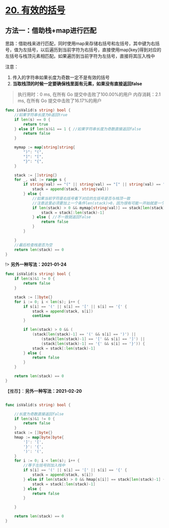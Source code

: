 # [20. 有效的括号](https://leetcode-cn.com/problems/valid-parentheses/)

## 方法一：借助栈+map进行匹配

思路：借助栈来进行匹配，同时使用map来存储右括号和左括号，其中键为右括号，值为左括号，以后遍历到当前字符为右括号，直接使用map[key]得到对应的左括号与栈顶元素相匹配。如果遍历到当前字符为左括号，直接将其压入栈中

注意：

1. 传入的字符串如果长度为奇数一定不是有效的括号
2. **当取栈顶的时候一定要确保栈里面有元素，如果没有直接返回false**


> 执行用时：0 ms, 在所有 Go 提交中击败了100.00%的用户
> 		内存消耗：2.1 ms, 在所有 Go 提交中击败了16.17%的用户



```go
func isValid(s string) bool {
	//如果字符串长度为0返回true
	if len(s) == 0 {
		return true
	} else if len(s)&1 == 1 { //如果字符串长度为奇数直接返回false
		return false
	}

	mymap := map[string]string{
		")": "(",
		"]": "[",
		"}": "{",
	}

	stack := []string{}
	for _, val := range s {
		if string(val) == "(" || string(val) == "[" || string(val) == "{" {
			stack = append(stack, string(val))
		} else {
			//如果当前字符是右括号看下对应的左括号是否与栈顶一致
			//注意这里必须要加上一个条件len(stack)>0，因为很有可能一开始就是一个右括号
			if len(stack) > 0 && mymap[string(val)] == stack[len(stack)-1] { //如果一致就弹出栈顶
				stack = stack[:len(stack)-1]
			} else { //不一致就返回false
				return false
			}
		}

	}
	//最后检查栈是否为空
	return len(stack) == 0
}

```

!> **另外一种写法：2021-01-24**
```go
func isValid(s string) bool {
	if len(s)&1 != 0 {
		return false
	}

	stack := []byte{}
	for i := 0; i < len(s); i++ {
		if s[i] == '(' || s[i] == '[' || s[i] == '{' {
			stack = append(stack, s[i])
			continue
		}

		if len(stack) > 0 && (
			(stack[len(stack)-1] == '(' && s[i] == ')') ||
				(stack[len(stack)-1] == '[' && s[i] == ']') ||
				(stack[len(stack)-1] == '{' && s[i] == '}')) {
			stack = stack[:len(stack)-1]
		} else {
			return false
		}
	}

	return len(stack) == 0
}
```

【推荐】：**另外一种写法：2021-02-20**

```go

func isValid(s string) bool {

	//长度为奇数直接返回false
	if len(s)&1 != 0 {
		return false
	}
	stack := []byte{}
	hmap := map[byte]byte{
		']': '[',
		'}': '{',
		')': '(',
	}
	for i := 0; i < len(s); i++ {
		//等于左括号则加入栈中
		if s[i] == '(' || s[i] == '[' || s[i] == '{' {
			stack = append(stack, s[i])
		} else if len(stack) > 0 && hmap[s[i]] == stack[len(stack)-1] {  //todo:这里要注意判断栈不空，因为可能前面几个都是右括号
			stack = stack[:len(stack)-1]
		} else {
			return false
		}

	}

	return len(stack) == 0
}
```